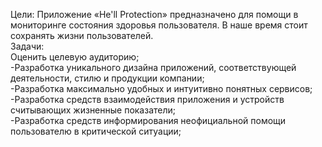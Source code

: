 Цели:
Приложение «He'll Protection» предназначено для помощи в мониторинге состояния здоровья пользователя. В наше время стоит сохранять жизни пользователей.<br>
Задачи:<br>
Оценить целевую аудиторию;<br>
-Разработка уникального дизайна приложений, соответствующей деятельности, стилю и продукции компании;<br>
-Разработка максимально удобных и интуитивно понятных сервисов;<br>
-Разработка средств взаимодействия приложения и устройств считывающих жизненные показатели;<br>
-Разработка средств информирования неофициальной помощи пользователю в критической ситуации;<br>



